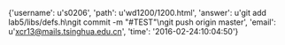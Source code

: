 {'username': u's0206', 'path': u'wd1200/1200.html', 'answer': u'git add lab5/libs/defs.h\ngit commit -m "#TEST"\ngit push origin master', 'email': u'xcr13@mails.tsinghua.edu.cn', 'time': '2016-02-24:10:04:50'}